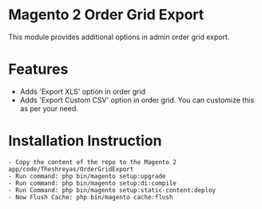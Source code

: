 # Magento 2 Order Grid Export
This module provides additional options in admin order grid export.


# Features
- Adds 'Export XLS' option in order grid
- Adds 'Export Custom CSV' option in order grid. You can customize this as per your need.


# Installation Instruction
```
- Copy the content of the repo to the Magento 2 app/code/Theshreyas/OrderGridExport
- Run command: php bin/magento setup:upgrade
- Run command: php bin/magento setup:di:compile
- Run Command: php bin/magento setup:static-content:deploy
- Now Flush Cache: php bin/magento cache:flush
```
